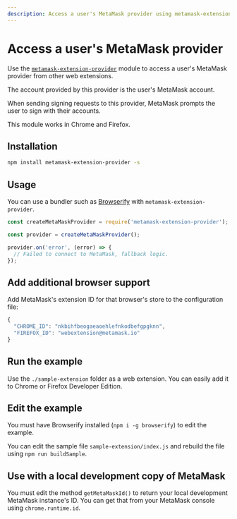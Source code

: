 ```yaml
---
description: Access a user's MetaMask provider using metamask-extension-provider.
---
```


# Access a user's MetaMask provider

Use the [`metamask-extension-provider`](https://github.com/MetaMask/extension-provider) module to
access a user's MetaMask provider from other web extensions.

The account provided by this provider is the user's MetaMask account.

When sending signing requests to this provider, MetaMask prompts the user to sign with their accounts.

This module works in Chrome and Firefox.

## Installation

```bash
npm install metamask-extension-provider -s
```

## Usage

You can use a bundler such as [Browserify](https://browserify.org/) with `metamask-extension-provider`.

```javascript
const createMetaMaskProvider = require('metamask-extension-provider');

const provider = createMetaMaskProvider();

provider.on('error', (error) => {
  // Failed to connect to MetaMask, fallback logic.
});
```

## Add additional browser support

Add MetaMask's extension ID for that browser's store to the configuration file:

```javascript
{
  "CHROME_ID": "nkbihfbeogaeaoehlefnkodbefgpgknn",
  "FIREFOX_ID": "webextension@metamask.io"
}
```

## Run the example

Use the `./sample-extension` folder as a web extension.
You can easily add it to Chrome or Firefox Developer Edition.

## Edit the example

You must have Browserify installed (`npm i -g browserify`) to edit the example.

You can edit the sample file `sample-extension/index.js` and rebuild the file using
`npm run buildSample`.

## Use with a local development copy of MetaMask

You must edit the method `getMetaMaskId()` to return your local development MetaMask instance's ID.
You can get that from your MetaMask console using `chrome.runtime.id`.
